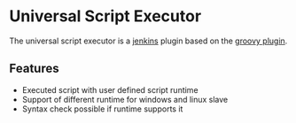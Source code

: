 # Universal Script Executor

The universal script executor is a [jenkins](https://jenkins.io/) plugin based 
on the [groovy plugin](https://github.com/jenkinsci/groovy-plugin).

## Features

- Executed script with user defined script runtime
- Support of different runtime for windows and linux slave
- Syntax check possible if runtime supports it
